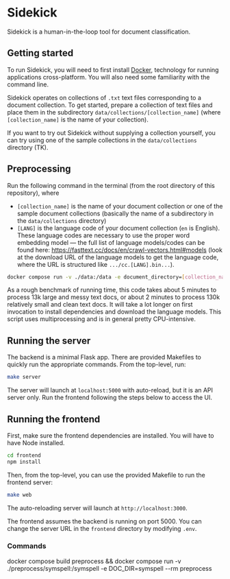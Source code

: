 # Sidekick

Sidekick is a human-in-the-loop tool for document classification.

## Getting started

To run Sidekick, you will need to first install [Docker](https://docs.docker.com/get-docker/), technology for running applications cross-platform. You will also need some familiarity with the command line.

Sidekick operates on collections of `.txt` text files corresponding to a document collection. To get started, prepare a collection of text files and place them in the subdirectory `data/collections/[collection_name]` (where `[collection_name]` is the name of your collection).

If you want to try out Sidekick without supplying a collection yourself, you can try using one of the sample collections in the `data/collections` directory (TK).

## Preprocessing

Run the following command in the terminal (from the root directory of this repository), where

- `[collection_name]` is the name of your document collection or one of the sample document collections (basically the name of a subdirectory in the `data/collections` directory)
- `[LANG]` is the language code of your document collection (`en` is English). These language codes are necessary to use the proper word embedding model — the full list of language models/codes can be found here: https://fasttext.cc/docs/en/crawl-vectors.html#models (look at the download URL of the language models to get the language code, where the URL is structured like `.../cc.[LANG].bin...`).

```bash
docker compose run -v ./data:/data -e document_directory=[collection_name] -e language=[LANG] --rm preprocess
```

As a rough benchmark of running time, this code takes about 5 minutes to process 13k large and messy text docs, or about 2 minutes to process 130k relatively small and clean text docs. It will take a lot longer on first invocation to install dependencies and download the language models. This script uses multiprocessing and is in general pretty CPU-intensive.

## Running the server

The backend is a minimal Flask app. There are provided Makefiles to quickly run the appropriate commands. From the top-level, run:

```bash
make server
```

The server will launch at `localhost:5000` with auto-reload, but it is an API server only. Run the frontend following the steps below to access the UI.

## Running the frontend

First, make sure the frontend dependencies are installed. You will have to have Node installed.

```bash
cd frontend
npm install
```

Then, from the top-level, you can use the provided Makefile to run the frontend server:

```bash
make web
```

The auto-reloading server will launch at `http://localhost:3000`.

The frontend assumes the backend is running on port 5000. You can change the server URL in the `frontend` directory by modifying `.env`.

### Commands

docker compose build preprocess && docker compose run -v ./preprocess/symspell:/symspell -e DOC_DIR=symspell --rm preprocess
